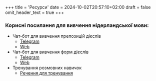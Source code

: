 +++
title = 'Ресурси'
date = 2024-10-02T20:57:10+02:00
draft = false
omit_header_text = true
+++

### Корисні посилання для вивчення нідерландської мови:

- Чат-бот для вивчення препозицій дієслів
    - [Telegram](https://t.me/YaVchuDutchPrepositiesTrainerBot)
    - [Web](https://botsrv2.com/qb/ja-vchu-dutch/werkwoord-prepositie-trainer)
- Чат-бот для вивчення форм дієслів
    - [Telegram](https://t.me/YaVchuDutchWerkwoordTrainerBot)
    - [Web](https://botsrv2.com/qb/ja-vchu-dutch/werkwoord-trainer)
- Тренування розмовних навичок
    - [Речення для тренування](/speech/)